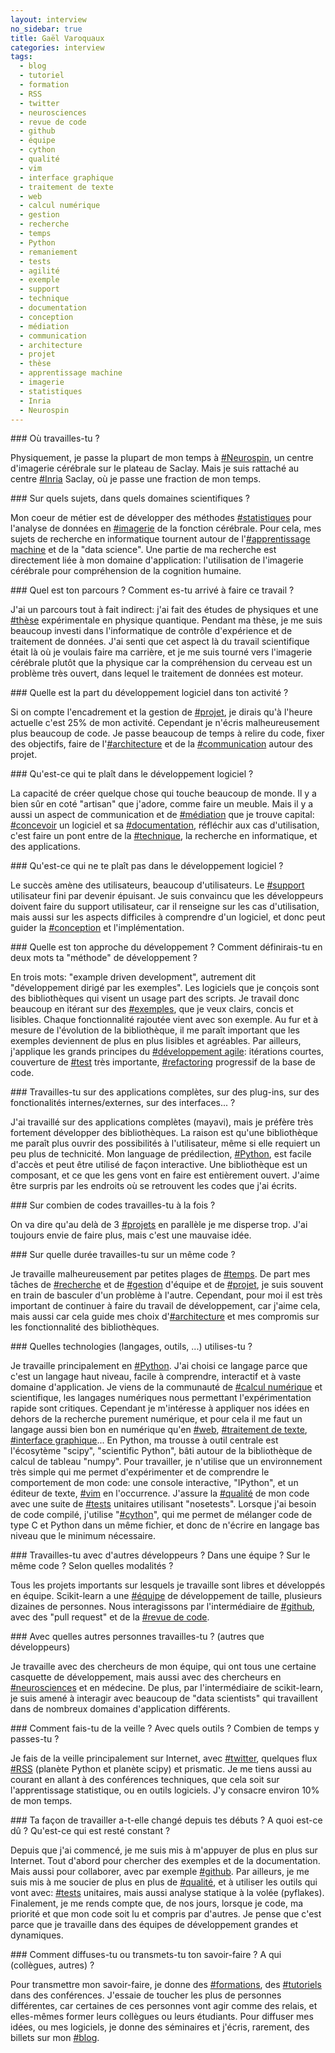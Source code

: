 ```yaml
---
layout: interview
no_sidebar: true
title: Gaël Varoquaux
categories: interview
tags:
  - blog
  - tutoriel
  - formation
  - RSS
  - twitter
  - neurosciences
  - revue de code
  - github
  - équipe
  - cython
  - qualité
  - vim
  - interface graphique
  - traitement de texte
  - web
  - calcul numérique
  - gestion
  - recherche
  - temps
  - Python
  - remaniement
  - tests
  - agilité
  - exemple
  - support
  - technique
  - documentation
  - conception
  - médiation
  - communication
  - architecture
  - projet
  - thèse
  - apprentissage machine
  - imagerie
  - statistiques
  - Inria
  - Neurospin
---
```

### Où travailles-tu ?

Physiquement, je passe la plupart de mon temps à [#Neurospin]({{site.url}}/tags/Neurospin.html), un centre
d'imagerie cérébrale sur le plateau de Saclay. Mais je suis rattaché au
centre [#Inria]({{site.url}}/tags/Inria.html) Saclay, où je passe une fraction de mon temps.

### Sur quels sujets, dans quels domaines scientifiques ?

Mon coeur de métier est de développer des méthodes [#statistiques]({{site.url}}/tags/statistiques.html) pour
l'analyse de données en [#imagerie]({{site.url}}/tags/imagerie.html) de la fonction cérébrale. Pour cela,
mes sujets de recherche en informatique tournent autour de
l'[#apprentissage machine]({{site.url}}/tags/apprentissage%20machine.html) et de la "data science". Une partie de ma
recherche est directement liée à mon domaine d'application: l'utilisation
de l'imagerie cérébrale pour compréhension de la cognition humaine.

### Quel est ton parcours ? Comment es-tu arrivé à faire ce travail ?

J'ai un parcours tout à fait indirect: j'ai fait des études de physiques
et une [#thèse]({{site.url}}/tags/th%c3%a8se.html) expérimentale en physique quantique. Pendant ma thèse, je
me suis beaucoup investi dans l'informatique de contrôle d'expérience et
de traitement de données. J'ai senti que cet aspect là du travail
scientifique était là où je voulais faire ma carrière, et je me suis
tourné vers l'imagerie cérébrale plutôt que la physique car la
compréhension du cerveau est un problème très ouvert, dans lequel le
traitement de données est moteur.

### Quelle est la part du développement logiciel dans ton activité ?

Si on compte l'encadrement et la gestion de [#projet]({{site.url}}/tags/projet.html), je dirais qu'à
l'heure actuelle c'est 25% de mon activité. Cependant je n'écris
malheureusement plus beaucoup de code. Je passe beaucoup de temps à
relire du code, fixer des objectifs, faire de l'[#architecture]({{site.url}}/tags/architecture.html) et de la
[#communication]({{site.url}}/tags/communication.html) autour des projet.

### Qu'est-ce qui te plaît dans le développement logiciel ?

La capacité de créer quelque chose qui touche beaucoup de monde. Il y a
bien sûr en coté "artisan" que j'adore, comme faire un meuble. Mais il y
a aussi un aspect de communication et de [#médiation]({{site.url}}/tags/m%c3%a9diation.html) que je trouve
capital: [#concevoir]({{site.url}}/tags/conception.html) un logiciel et sa [#documentation]({{site.url}}/tags/documentation.html), réfléchir aux cas
d'utilisation, c'est faire un pont entre de la [#technique]({{site.url}}/tags/technique.html), la recherche en
informatique, et des applications.

### Qu'est-ce qui ne te plaît pas dans le développement logiciel ?

Le succès amène des utilisateurs, beaucoup d'utilisateurs. Le [#support]({{site.url}}/tags/support.html)
utilisateur fini par devenir épuisant. Je suis convaincu que les
développeurs doivent faire du support utilisateur, car il renseigne sur
les cas d'utilisation, mais aussi sur les aspects difficiles à comprendre
d'un logiciel, et donc peut guider la [#conception]({{site.url}}/tags/conception.html) et l'implémentation.

### Quelle est ton approche du développement ? Comment définirais-tu en deux mots ta "méthode" de développement ?

En trois mots: "example driven development", autrement dit "développement
dirigé par les exemples". Les logiciels que je conçois sont des
bibliothèques qui visent un usage part des scripts. Je travail donc
beaucoup en itérant sur des [#exemples]({{site.url}}/tags/exemple.html), que je veux clairs, concis et
lisibles. Chaque fonctionnalité rajoutée vient avec son exemple. Au fur et
à mesure de l'évolution de la bibliothèque, il me paraît important que
les exemples deviennent de plus en plus lisibles et agréables. Par
ailleurs, j'applique les grands principes du [#développement agile]({{site.url}}/tags/agilit%c3%a9.html):
itérations courtes, couverture de [#test]({{site.url}}/tags/tests.html) très importante,
[#refactoring]({{site.url}}/tags/remaniement.html) progressif de la base de code.

### Travailles-tu sur des applications complètes, sur des plug-ins, sur des fonctionalités internes/externes, sur des interfaces... ?

J'ai travaillé sur des applications complètes (mayavi), mais je préfère
très fortement développer des bibliothèques. La raison est qu'une
bibliothèque me paraît plus ouvrir des possibilités à l'utilisateur, même
si elle requiert un peu plus de technicité. Mon language de prédilection,
[#Python]({{site.url}}/tags/Python.html), est facile d'accès et peut être utilisé de façon interactive.
Une bibliothèque est un composant, et ce que les gens vont en faire est
entièrement ouvert. J'aime être surpris par les endroits où se retrouvent
les codes que j'ai écrits.

### Sur combien de codes travailles-tu à la fois ?

On va dire qu'au delà de 3 [#projets]({{site.url}}/tags/projet.html) en parallèle je me disperse trop.
J'ai toujours envie de faire plus, mais c'est une mauvaise idée.

### Sur quelle durée travailles-tu sur un même code ?

Je travaille malheureusement par petites plages de [#temps]({{site.url}}/tags/temps.html). De part mes
tâches de [#recherche]({{site.url}}/tags/recherche.html) et de [#gestion]({{site.url}}/tags/gestion.html) d'équipe et de [#projet]({{site.url}}/tags/projet.html), je suis souvent
en train de basculer d'un problème à l'autre. Cependant, pour moi il est
très important de continuer à faire du travail de développement, car
j'aime cela, mais aussi car cela guide mes choix d'[#architecture]({{site.url}}/tags/architecture.html) et mes
compromis sur les fonctionnalité des bibliothèques.

### Quelles technologies (langages, outils, ...) utilises-tu ?

Je travaille principalement en [#Python]({{site.url}}/tags/Python.html). J'ai choisi ce langage parce que
c'est un langage haut niveau, facile à comprendre, interactif et à vaste
domaine d'application. Je viens de la communauté de [#calcul numérique]({{site.url}}/tags/calcul%20num%c3%a9rique.html) et
scientifique, les langages numériques nous permettant l'expérimentation
rapide sont critiques. Cependant je m'intéresse à appliquer nos idées en
dehors de la recherche purement numérique, et pour cela il me faut un
langage aussi bien bon en numérique qu'en [#web]({{site.url}}/tags/web.html), [#traitement de texte]({{site.url}}/tags/traitement%20de%20texte.html),
[#interface graphique]({{site.url}}/tags/interface%20graphique.html)... En Python, ma trousse à outil centrale est
l'écosytème "scipy", "scientific Python", bâti autour de la bibliothèque
de calcul de tableau "numpy". Pour travailler, je n'utilise que un
environnement très simple qui me permet d'expérimenter et de comprendre
le comportement de mon code: une console interactive, "IPython", et un
éditeur de texte, [#vim]({{site.url}}/tags/vim.html) en l'occurrence. J'assure la [#qualité]({{site.url}}/tags/qualit%c3%a9.html) de mon code
avec une suite de [#tests]({{site.url}}/tags/tests.html) unitaires utilisant "nosetests".
Lorsque j'ai besoin de code compilé, j'utilise "[#cython]({{site.url}}/tags/cython.html)", qui me permet de
mélanger code de type C et Python dans un même fichier, et donc de
n'écrire en langage bas niveau que le minimum nécessaire.

### Travailles-tu avec d'autres développeurs ? Dans une équipe ? Sur le même code ? Selon quelles modalités ?

Tous les projets importants sur lesquels je travaille sont libres et
développés en équipe. Scikit-learn a une [#équipe]({{site.url}}/tags/%c3%a9quipe.html) de développement de
taille, plusieurs dizaines de personnes. Nous interagissons par
l'intermédiaire de [#github]({{site.url}}/tags/github.html), avec des "pull request" et de la [#revue de code]({{site.url}}/tags/revue%20de%20code.html).

### Avec quelles autres personnes travailles-tu ? (autres que développeurs)

Je travaille avec des chercheurs de mon équipe, qui ont tous une certaine
casquette de développement, mais aussi avec des chercheurs en
[#neurosciences]({{site.url}}/tags/neurosciences.html) et en médecine. De plus, par l'intermédiaire de
scikit-learn, je suis amené à interagir avec beaucoup de "data
scientists" qui travaillent dans de nombreux domaines d'application
différents.

### Comment fais-tu de la veille ? Avec quels outils ? Combien de temps y passes-tu ?

Je fais de la veille principalement sur Internet, avec [#twitter]({{site.url}}/tags/twitter.html), quelques
flux [#RSS]({{site.url}}/tags/RSS.html) (planète Python et planète scipy) et prismatic. Je me tiens
aussi au courant en allant à des conférences techniques, que cela soit
sur l'apprentissage statistique, ou en outils logiciels. J'y consacre
environ 10% de mon temps.

### Ta façon de travailler a-t-elle changé depuis tes débuts ? A quoi est-ce dû ? Qu'est-ce qui est resté constant ?

Depuis que j'ai commencé, je me suis mis à m'appuyer de plus en plus sur
Internet. Tout d'abord pour chercher des exemples et de la documentation.
Mais aussi pour collaborer, avec par exemple [#github]({{site.url}}/tags/github.html). Par ailleurs, je me
suis mis à me soucier de plus en plus de [#qualité]({{site.url}}/tags/qualit%c3%a9.html), et à utiliser les
outils qui vont avec: [#tests]({{site.url}}/tags/tests.html) unitaires, mais aussi analyse statique à la
volée (pyflakes). Finalement, je me rends compte que, de nos jours,
lorsque je code, ma priorité et que mon code soit lu et compris par
d'autres. Je pense que c'est parce que je travaille dans des équipes de
développement grandes et dynamiques.

### Comment diffuses-tu ou transmets-tu ton savoir-faire ? A qui (collègues, autres) ?

Pour transmettre mon savoir-faire, je donne des [#formations]({{site.url}}/tags/formation.html), des
[#tutoriels]({{site.url}}/tags/tutoriel.html) dans des conférences. J'essaie de toucher les plus de personnes
différentes, car certaines de ces personnes vont agir comme des relais,
et elles-mêmes former leurs collègues ou leurs étudiants. Pour diffuser
mes idées, ou mes logiciels, je donne des séminaires et j'écris,
rarement, des billets sur mon [#blog]({{site.url}}/tags/blog.html).
